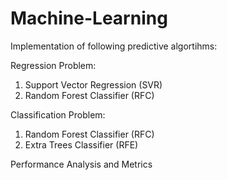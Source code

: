 # Machine-Learning

Implementation of following predictive algortihms:

Regression Problem:
1) Support Vector Regression (SVR)
2) Random Forest Classifier (RFC)

Classification Problem:
1) Random Forest Classifier (RFC)
2) Extra Trees Classifier (RFE)

Performance Analysis and Metrics
